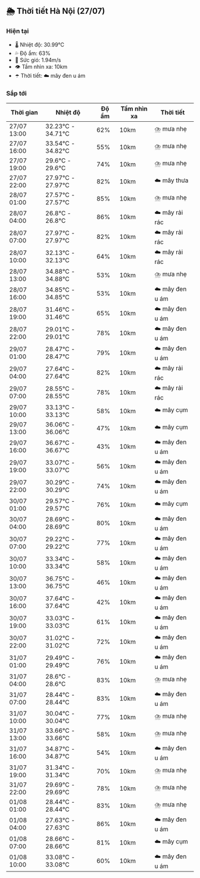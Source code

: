 ## 🌦️ Thời tiết Hà Nội (27/07)

### Hiện tại

- 🌡️ Nhiệt độ: 30.99℃
- 💦 Độ ẩm: 63%
- 💨 Sức gió: 1.94m/s
- 👁️ Tầm nhìn xa: 10km
- ☂️ Thời tiết: ☁️ mây đen u ám

### Sắp tới

| Thời gian | Nhiệt độ | Độ ẩm | Tầm nhìn xa | Thời tiết |
| --- | --- | --- | --- | --- |
| 27/07 13:00 | 32.23℃ - 34.71℃ | 62% | 10km | ⛈️ mưa nhẹ |
| 27/07 16:00 | 33.54℃ - 34.82℃ | 55% | 10km | ⛈️ mưa nhẹ |
| 27/07 19:00 | 29.6℃ - 29.6℃ | 74% | 10km | ⛈️ mưa nhẹ |
| 27/07 22:00 | 27.97℃ - 27.97℃ | 82% | 10km | ☁️ mây thưa |
| 28/07 01:00 | 27.57℃ - 27.57℃ | 85% | 10km | ⛈️ mưa nhẹ |
| 28/07 04:00 | 26.8℃ - 26.8℃ | 86% | 10km | ☁️ mây rải rác |
| 28/07 07:00 | 27.97℃ - 27.97℃ | 82% | 10km | ☁️ mây rải rác |
| 28/07 10:00 | 32.13℃ - 32.13℃ | 64% | 10km | ☁️ mây rải rác |
| 28/07 13:00 | 34.88℃ - 34.88℃ | 53% | 10km | ⛈️ mưa nhẹ |
| 28/07 16:00 | 34.85℃ - 34.85℃ | 53% | 10km | ☁️ mây đen u ám |
| 28/07 19:00 | 31.46℃ - 31.46℃ | 65% | 10km | ☁️ mây đen u ám |
| 28/07 22:00 | 29.01℃ - 29.01℃ | 78% | 10km | ☁️ mây đen u ám |
| 29/07 01:00 | 28.47℃ - 28.47℃ | 79% | 10km | ☁️ mây đen u ám |
| 29/07 04:00 | 27.64℃ - 27.64℃ | 82% | 10km | ☁️ mây rải rác |
| 29/07 07:00 | 28.55℃ - 28.55℃ | 78% | 10km | ☁️ mây rải rác |
| 29/07 10:00 | 33.13℃ - 33.13℃ | 58% | 10km | ☁️ mây cụm |
| 29/07 13:00 | 36.06℃ - 36.06℃ | 47% | 10km | ☁️ mây cụm |
| 29/07 16:00 | 36.67℃ - 36.67℃ | 43% | 10km | ☁️ mây đen u ám |
| 29/07 19:00 | 33.07℃ - 33.07℃ | 56% | 10km | ☁️ mây đen u ám |
| 29/07 22:00 | 30.29℃ - 30.29℃ | 74% | 10km | ☁️ mây đen u ám |
| 30/07 01:00 | 29.57℃ - 29.57℃ | 76% | 10km | ☁️ mây cụm |
| 30/07 04:00 | 28.69℃ - 28.69℃ | 80% | 10km | ☁️ mây đen u ám |
| 30/07 07:00 | 29.22℃ - 29.22℃ | 77% | 10km | ☁️ mây đen u ám |
| 30/07 10:00 | 33.34℃ - 33.34℃ | 58% | 10km | ☁️ mây đen u ám |
| 30/07 13:00 | 36.75℃ - 36.75℃ | 46% | 10km | ☁️ mây đen u ám |
| 30/07 16:00 | 37.64℃ - 37.64℃ | 42% | 10km | ☁️ mây đen u ám |
| 30/07 19:00 | 33.03℃ - 33.03℃ | 61% | 10km | ☁️ mây đen u ám |
| 30/07 22:00 | 31.02℃ - 31.02℃ | 72% | 10km | ☁️ mây đen u ám |
| 31/07 01:00 | 29.49℃ - 29.49℃ | 76% | 10km | ☁️ mây đen u ám |
| 31/07 04:00 | 28.6℃ - 28.6℃ | 83% | 10km | ⛈️ mưa nhẹ |
| 31/07 07:00 | 28.44℃ - 28.44℃ | 83% | 10km | ☁️ mây đen u ám |
| 31/07 10:00 | 30.04℃ - 30.04℃ | 77% | 10km | ⛈️ mưa nhẹ |
| 31/07 13:00 | 33.66℃ - 33.66℃ | 58% | 10km | ⛈️ mưa nhẹ |
| 31/07 16:00 | 34.87℃ - 34.87℃ | 54% | 10km | ☁️ mây đen u ám |
| 31/07 19:00 | 31.34℃ - 31.34℃ | 70% | 10km | ⛈️ mưa nhẹ |
| 31/07 22:00 | 29.69℃ - 29.69℃ | 78% | 10km | ⛈️ mưa nhẹ |
| 01/08 01:00 | 28.44℃ - 28.44℃ | 83% | 10km | ⛈️ mưa nhẹ |
| 01/08 04:00 | 27.63℃ - 27.63℃ | 86% | 10km | ☁️ mây đen u ám |
| 01/08 07:00 | 28.66℃ - 28.66℃ | 81% | 10km | ☁️ mây cụm |
| 01/08 10:00 | 33.08℃ - 33.08℃ | 60% | 10km | ☁️ mây đen u ám |

